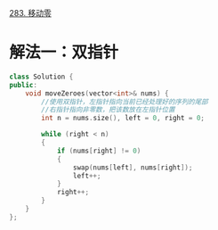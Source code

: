 [283. 移动零](https://leetcode-cn.com/problems/move-zeroes/)



# 解法一：双指针

```C++
class Solution {
public:
    void moveZeroes(vector<int>& nums) {
        //使用双指针，左指针指向当前已经处理好的序列的尾部
        //右指针指向非零数，把该数放在左指针位置
        int n = nums.size(), left = 0, right = 0;

        while (right < n) 
        {
            if (nums[right] != 0) 
            {
                swap(nums[left], nums[right]);
                left++;
            }
            right++;
        }
    }
};

```
